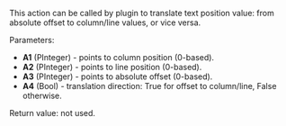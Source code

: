 This action can be called by plugin to translate text position value: from absolute offset to column/line values, or vice versa.

Parameters:

- **A1** (PInteger) - points to column position (0-based).
- **A2** (PInteger) - points to line position (0-based).
- **A3** (PInteger) - points to absolute offset (0-based).
- **A4** (Bool) - translation direction: True for offset to column/line, False otherwise.

Return value: not used.
